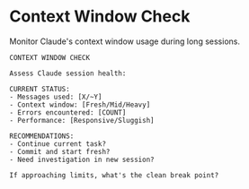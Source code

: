 # Context Window Check

Monitor Claude's context window usage during long sessions.

```
CONTEXT WINDOW CHECK

Assess Claude session health:

CURRENT STATUS:
- Messages used: [X/~Y]
- Context window: [Fresh/Mid/Heavy]
- Errors encountered: [COUNT]
- Performance: [Responsive/Sluggish]

RECOMMENDATIONS:
- Continue current task?
- Commit and start fresh?
- Need investigation in new session?

If approaching limits, what's the clean break point?
```